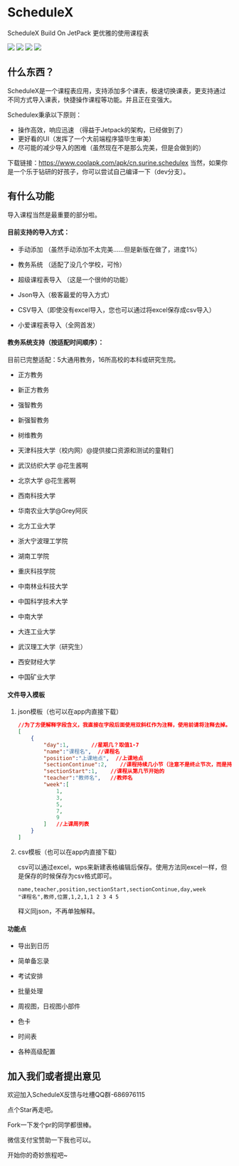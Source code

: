 # ScheduleX

ScheduleX Build On JetPack 更优雅的使用课程表

![](https://img.shields.io/github/issues/Surine/ScheduleX)
![](https://img.shields.io/github/forks/Surine/ScheduleX)
![](https://img.shields.io/github/stars/Surine/ScheduleX)
![](https://img.shields.io/badge/lang-Kotln%20%26Java-green)

## 什么东西？

ScheduleX是一个课程表应用，支持添加多个课表，极速切换课表，更支持通过不同方式导入课表，快捷操作课程等功能。并且正在变强大。

Schedulex秉承以下原则：

- 操作高效，响应迅速 （得益于Jetpack的架构，已经做到了）
- 更好看的UI（发挥了一个大前端程序猿毕生审美）
- 尽可能的减少导入的困难（虽然现在不是那么完美，但是会做到的）

下载链接：https://www.coolapk.com/apk/cn.surine.schedulex
当然，如果你是一个乐于钻研的好孩子，你可以尝试自己编译一下（dev分支）。



## 有什么功能

导入课程当然是最重要的部分啦。

#### 目前支持的导入方式：

- 手动添加 （虽然手动添加不太完美……但是新版在做了，进度1%）
- 教务系统 （适配了没几个学校，可怜）

- 超级课程表导入 （这是一个很帅的功能）

- Json导入（极客最爱的导入方式）

- CSV导入（即使没有excel导入，您也可以通过将excel保存成csv导入）

- 小爱课程表导入（全网首发）



#### 教务系统支持（按适配时间顺序）：

目前已完整适配：5大通用教务，16所高校的本科或研究生院。

- 正方教务

- 新正方教务

- 强智教务

- 新强智教务

- 树维教务

- 天津科技大学（校内网）@提供接口资源和测试的童鞋们

- 武汉纺织大学 @花生酱啊

- 北京大学 @花生酱啊

- 西南科技大学

- 华南农业大学@Grey阿灰

- 北方工业大学

- 浙大宁波理工学院

- 湖南工学院

- 重庆科技学院

- 中南林业科技大学

- 中国科学技术大学

- 中南大学

- 大连工业大学

- 武汉理工大学（研究生）

- 西安财经大学

- 中国矿业大学



#### 文件导入模板

1. json模板（也可以在app内直接下载）

   ```json
   //为了方便解释字段含义，我直接在字段后面使用双斜杠作为注释，使用前请将注释去掉。
   [
       {
           "day":1,       //星期几？取值1-7
           "name":"课程名",  //课程名
           "position":"上课地点",  //上课地点
           "sectionContinue":2,    //课程持续几小节（注意不是终止节次，而是持续）
           "sectionStart":1,    //课程从第几节开始的
           "teacher":"教师名",   //教师名
           "week":[
               1,
               3,
               5,
               7,
               9
           ]   //上课周列表
       }
   ]
   ```

2. csv模板（也可以在app内直接下载）

   csv可以通过excel，wps来新建表格编辑后保存。使用方法同excel一样，但是保存的时候保存为csv格式即可。

   ```
   name,teacher,position,sectionStart,sectionContinue,day,week
   "课程名",教师,位置,1,2,1,1 2 3 4 5
   ```

   释义同json，不再单独解释。
   
   

#### 功能点

- 导出到日历

- 简单备忘录

- 考试安排

- 批量处理

- 周视图，日视图小部件

- 色卡

- 时间表

- 各种高级配置

  

##  加入我们或者提出意见

 欢迎加入ScheduleX反馈与吐槽QQ群-686976115

点个Star再走吧。

Fork一下发个pr的同学都很棒。

微信支付宝赞助一下我也可以。

开始你的奇妙旅程吧~
